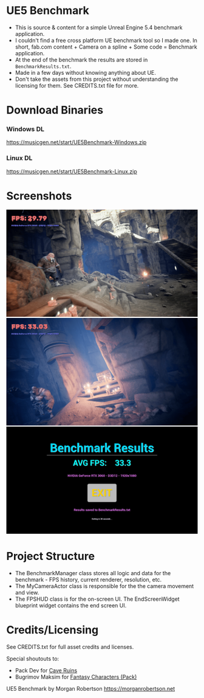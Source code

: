 # UE5 Benchmark

- This is source & content for a simple Unreal Engine 5.4 benchmark application.
- I couldn't find a free cross platform UE benchmark tool so I made one. In short, fab.com content + Camera on a spline + Some code = Benchmark application.
- At the end of the benchmark the results are stored in `BenchmarkResults.txt`.
- Made in a few days without knowing anything about UE.
- Don't take the assets from this project without understanding the licensing for them. See CREDITS.txt file for more. 

# Download Binaries

### Windows DL
https://musicgen.net/start/UE5Benchmark-Windows.zip

### Linux DL
https://musicgen.net/start/UE5Benchmark-Linux.zip

# Screenshots

![Alt text](/Screenshots/screen1.png?raw=true "Screenshot 1")
![Alt text](/Screenshots/screen4.png?raw=true "Screenshot 2")
![Alt text](/Screenshots/screen3.png?raw=true "Screenshot 3")

# Project Structure

- The BenchmarkManager class stores all logic and data for the benchmark - FPS history, current renderer, resolution, etc. 
- The MyCameraActor class is responsible for the the camera movement and view.
- The FPSHUD class is for the on-screen UI. The EndScreenWidget blueprint widget contains the end screen UI.

# Credits/Licensing

See CREDITS.txt for full asset credits and licenses.

Special shoutouts to:
- Pack Dev for [Cave Ruins](https://www.fab.com/listings/c437d905-5078-4e59-88ed-d585ef20050b)
- Bugrimov Maksim for [Fantasy Characters (Pack)](https://www.fab.com/listings/f5816915-86d9-4bef-b8f3-921408ae240b)

UE5 Benchmark by Morgan Robertson
https://morganrobertson.net
